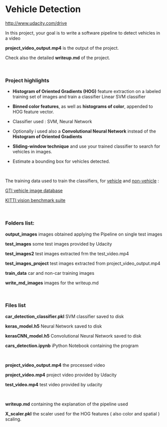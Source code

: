 Vehicle Detection
=================

<http://www.udacity.com/drive>

In this project, your goal is to write a software pipeline to detect vehicles in
a video

**project_video_output.mp4** is the output of the project.

Check also the detailed **writeup.md** of the project.

 

### **Project highlights**

-   **Histogram of Oriented Gradients (HOG)** feature extraction on a labeled
    training set of images and train a classifier Linear SVM classifier

-   **Binned color features**, as well as **histograms of color**, appended to
    HOG feature vector.

-   Classifier used : SVM, Neural Network

-   Optionally i used also a **Convolutional Neural Network** instead of the
    **Histogram of Oriented Gradients**

-   **Sliding-window technique** and use your trained classifier to search for
    vehicles in images.

-   Estimate a bounding box for vehicles detected.

 

The training data used to train the classifiers, for
[vehicle](https://s3.amazonaws.com/udacity-sdc/Vehicle_Tracking/vehicles.zip)
and
[non-vehicle](https://s3.amazonaws.com/udacity-sdc/Vehicle_Tracking/non-vehicles.zip)
:

[GTI vehicle image
database](http://www.gti.ssr.upm.es/data/Vehicle_database.html)

[KITTI vision benchmark suite](http://www.cvlibs.net/datasets/kitti/)

 

### **Folders list:**

**output_images** images obtained applying the Pipeline on single test images

**test_images** some test images provided by Udacity

**test_images2** test images extracted frm the test_video.mp4

**test_images_project** test images extracted from project_video_output.mp4

**train_data**  car and non-car training images

**write_md_images** images for the writeup.md

 

### **Files list**

**car_detection_classifier.pkl** SVM classifier saved to disk

**keras_model.h5**  Neural Network saved to disk

**kerasCNN_model.h5** Convolutional Neural Network saved to disk

**cars_detection.ipynb**  iPython Notebook containing the program

 

**project_video_output.mp4** the processed video

**project_video.mp4** project video provided by Udacity

**test_video.mp4** test video provided by udacity

 

**writeup.md**  containing the explanation of the pipeline used

**X_scaler.pkl**  the scaler used for the HOG features ( also color and spatial
) scaling.

 

 

 

 

 
